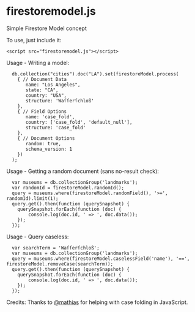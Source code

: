 # firestoremodel.js
Simple Firestore Model concept

To use, just include it:
```
<script src="firestoremodel.js"></script>
```

Usage - Writing a model:
```
  db.collection("cities").doc("LA").set(firestoreModel.process(
    { // Document Data
       name: "Los Angeles",
       state: "CA",
       country: "USA",
       structure: 'Waſſerſchloß'
    },
    { // Field Options
       name: 'case_fold',
       country: ['case_fold', 'default_null'],
       structure: 'case_fold'
    },
    { // Document Options
       random: true,
       schema_version: 1
    })
  );
```

Usage - Getting a random document (sans no-result check):
```
  var museums = db.collectionGroup('landmarks');
  var randomId = firestoreModel.randomId();
  query = museums.where(firestoreModel.randomField(), '>=', randomId).limit(1);
  query.get().then(function (querySnapshot) {
    querySnapshot.forEach(function (doc) {
        console.log(doc.id, ' => ', doc.data());
    });
  });
```

Usage - Query caseless:
```
  var searchTerm = 'Waſſerſchloß';
  var museums = db.collectionGroup('landmarks');
  query = museums.where(firestoreModel.caselessField('name'), '==', firestoreModel.removeCase(searchTerm));
  query.get().then(function (querySnapshot) {
    querySnapshot.forEach(function (doc) {
        console.log(doc.id, ' => ', doc.data());
    });
  });
```

Credits: Thanks to [@mathias](https://twitter.com/mathias) for helping with case folding in JavaScript.

